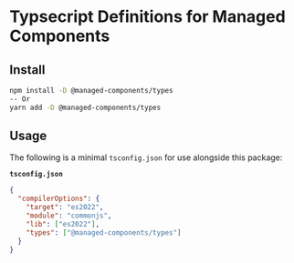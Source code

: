 # Typsecript Definitions for Managed Components

## Install

```bash
npm install -D @managed-components/types
-- Or
yarn add -D @managed-components/types
```

## Usage

The following is a minimal `tsconfig.json` for use alongside this package:

**`tsconfig.json`**

```json
{
  "compilerOptions": {
    "target": "es2022",
    "module": "commonjs",
    "lib": ["es2022"],
    "types": ["@managed-components/types"]
  }
}
```
